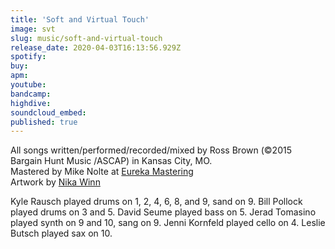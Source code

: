 ```yaml
---
title: 'Soft and Virtual Touch'
image: svt
slug: music/soft-and-virtual-touch
release_date: 2020-04-03T16:13:56.929Z
spotify:
buy:
apm:
youtube:
bandcamp:
highdive:
soundcloud_embed:
published: true
---
```


All songs written/performed/recorded/mixed by Ross Brown (&copy;2015 Bargain Hunt Music /ASCAP) in Kansas City, MO.  
Mastered by Mike Nolte at [Eureka Mastering](http://eurekamastering.com)  
Artwork by [Nika Winn](http://nikawinn.com)

Kyle Rausch played drums on 1, 2, 4, 6, 8, and 9, sand on 9. Bill Pollock played drums on 3 and 5. David Seume played bass on 5. Jerad Tomasino played synth on 9 and 10, sang on 9. Jenni Kornfeld played cello on 4. Leslie Butsch played sax on 10.
